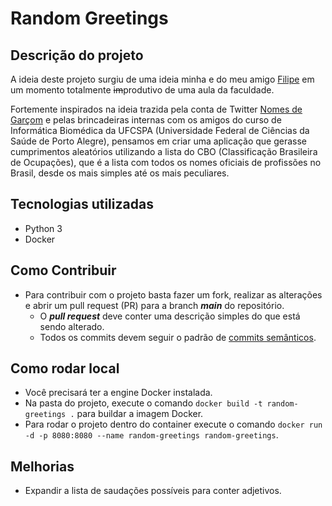 # Random Greetings

## Descrição do projeto

A ideia deste projeto surgiu de uma ideia minha e do meu amigo [Filipe](https://github.com/oliveirafilipe) em um momento totalmente ~~im~~produtivo de uma aula da faculdade. 

Fortemente inspirados na ideia trazida pela conta de Twitter [Nomes de Garçom](https://twitter.com/NomesGarcom) e pelas brincadeiras internas com os amigos do curso de Informática Biomédica da UFCSPA (Universidade Federal de Ciências da Saúde de Porto Alegre), pensamos em criar uma aplicação que gerasse cumprimentos aleatórios utilizando a lista do CBO (Classificação Brasileira de Ocupações), que é a lista com todos os nomes oficiais de profissões no Brasil, desde os mais simples até os mais peculiares.

## Tecnologias utilizadas

- Python 3
- Docker

## Como Contribuir

- Para contribuir com o projeto basta fazer um fork, realizar as alterações e abrir um pull request (PR) para a branch ***main*** do repositório.
    - O ***pull request*** deve conter uma descrição simples do que está sendo alterado.
    - Todos os commits devem seguir o padrão de [commits semânticos](https://medium.com/@joao.dartora/tudo-o-que-voce-precisa-saber-sobre-commits-semanticos-1cd17d099fd0).

## Como rodar local

- Você precisará ter a engine Docker instalada.
- Na pasta do projeto, execute o comando ```docker build -t random-greetings .``` para buildar a imagem Docker.
- Para rodar o projeto dentro do container execute o comando ```docker run -d -p 8080:8080 --name random-greetings random-greetings```.

## Melhorias

- Expandir a lista de saudações possíveis para conter adjetivos.

